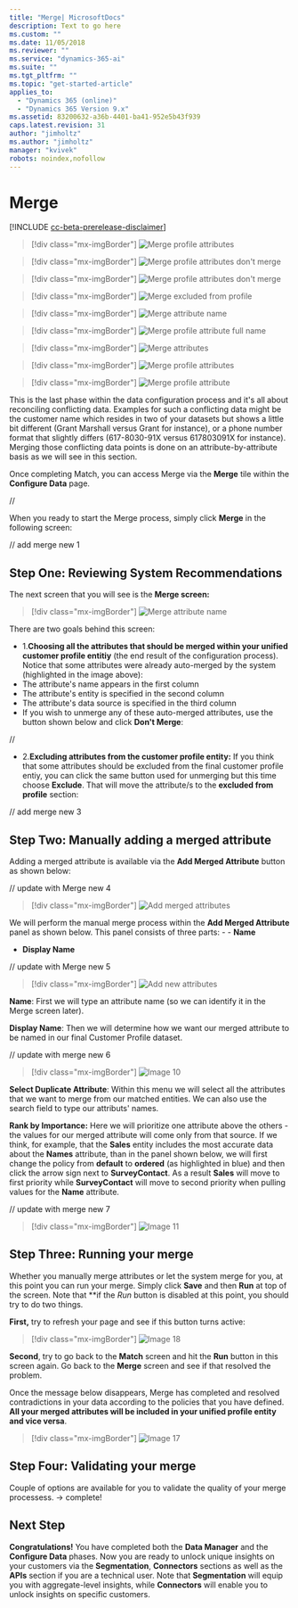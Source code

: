 ```yaml
---
title: "Merge| MicrosoftDocs"
description: Text to go here
ms.custom: ""
ms.date: 11/05/2018
ms.reviewer: ""
ms.service: "dynamics-365-ai"
ms.suite: ""
ms.tgt_pltfrm: ""
ms.topic: "get-started-article"
applies_to: 
  - "Dynamics 365 (online)"
  - "Dynamics 365 Version 9.x"
ms.assetid: 83200632-a36b-4401-ba41-952e5b43f939
caps.latest.revision: 31
author: "jimholtz"
ms.author: "jimholtz"
manager: "kvivek"
robots: noindex,nofollow
---
```

# Merge

[!INCLUDE [cc-beta-prerelease-disclaimer](../includes/cc-beta-prerelease-disclaimer.md)]

> [!div class="mx-imgBorder"] 
> ![](media/configure-data-merge-profile-attributes.png "Merge profile attributes")

> [!div class="mx-imgBorder"] 
> ![](media/configure-data-merge-dont-merge.png "Merge profile attributes don't merge")

> [!div class="mx-imgBorder"] 
> ![](media/configure-data-merge-dont-merge-birthdate.png "Merge profile attributes don't merge")

> [!div class="mx-imgBorder"] 
> ![](media/configure-data-merge-exclude-from-profile.png "Merge excluded from profile")

> [!div class="mx-imgBorder"] 
> ![](media/configure-data-merge-attribute-name2.png "Merge attribute name")

> [!div class="mx-imgBorder"] 
> ![](media/configure-data-merge-profile-attributes-full-name.png "Merge profile attribute full name")

> [!div class="mx-imgBorder"] 
> ![](media/configure-data-merge-attributes2.png "Merge attributes")

> [!div class="mx-imgBorder"] 
> ![](media/configure-data-merge-profile-attributes2.png "Merge profile attributes")

> [!div class="mx-imgBorder"] 
> ![](media/configure-data-merge-profile-attributes-add-merged.png "Merge profile attribute")


This is the last phase within the data configuration process and it's all about reconciling conflicting data. Examples for such a conflicting data might be the customer name which resides in two of your datasets but shows a little bit different (Grant Marshall versus Grant for instance), or a phone number format that slightly differs (617-8030-91X versus 617803091X for instance). Merging those conflicting data points is done on an attribute-by-attribute basis as we will see in this section.

Once completing Match, you can access Merge via the **Merge** tile within the **Configure Data** page.

//

When you ready to start the Merge process, simply click **Merge** in the following screen:

// add merge new 1

## Step One: Reviewing System Recommendations

The next screen that you will see is the **Merge screen:**

> [!div class="mx-imgBorder"] 
> ![](media/configure-data-merge-attribute-name.png "Merge attribute name")

There are two goals behind this screen:
- 1.**Choosing all the attributes that should be merged within your unified customer profile entitiy** (the end result of the configuration process). Notice that some attributes were already auto-merged by the system (highlighted in the image above):
- The attribute's name appears in the first column 
- The attribute's entity is specified in the second column 
- The attribute's data source is specified in the third column 
- If you wish to unmerge any of these auto-merged attributes, use the button shown below and click **Don't Merge**:

//

- 2.**Excluding attributes from the customer profile entity:** If you think that some attributes should be excluded from the final customer profile entiy, you can click the same button used for unmerging but this time choose **Exclude**. That will move the attribute/s to the **excluded from profile** section:

// add merge new 3

## Step Two: Manually adding a merged attribute
Adding a merged attribute is available via the **Add Merged Attribute** button as shown below:

// update with Merge new 4
> [!div class="mx-imgBorder"] 
> ![](media/merge-add-merge-attribute.png "Add merged attributes")

We will perform the manual merge process within the **Add Merged Attribute** panel as shown below. This panel consists of three parts: - - **Name** 
- **Display Name** 


// update with Merge new 5
> [!div class="mx-imgBorder"] 
> ![](media/configure-data-merge-add-new-name.png "Add new attributes")

**Name**: First we will type an attribute name (so we can identify it in the Merge screen later).

**Display Name**: Then we will determine how we want our merged attribute to be named in our final Customer Profile dataset.

// update with merge new 6
> [!div class="mx-imgBorder"] 
> ![](media/configure-data-merge-image10.png "Image 10")

**Select Duplicate Attribute**: Within this menu we will select all the attributes that we want to merge from our matched entities. We can also use the search field to type our attributs' names. 

**Rank by Importance:** Here we will prioritize one attribute above the others - the values for our merged attribute will come only from that source. If we think, for example, that the **Sales** entity includes the most accurate data about the **Names** attribute, than in the panel shown below, we will first change the policy from **default** to **ordered** (as highlighted in blue) and then click the arrow sign next to **SurveyContact**. As a result **Sales** will move to first priority while **SurveyContact** will move to second priority when pulling values for the **Name** attribute.

// update with merge new 7
> [!div class="mx-imgBorder"] 
> ![](media/configure-data-merge-image11.png "Image 11")

## Step Three: Running your merge
Whether you manually merge attributes or let the system merge for you, at this point you can run your merge. Simply click **Save** and then **Run** at top of the screen. Note that **if the *Run* button is disabled at this point, you should try to do two things.

**First,** try to refresh your page and see if this button turns active:

> [!div class="mx-imgBorder"] 
> ![](media/configure-data-merge-image18.png "Image 18")

**Second**, try to go back to the **Match** screen and hit the **Run** button in this screen again. Go back to the **Merge** screen and see if that resolved the problem.

Once the message below disappears, Merge has completed and resolved contradictions in your data according to the policies that you have defined. **All your merged attributes will be included in your unified profile entity and vice versa**.

> [!div class="mx-imgBorder"] 
> ![](media/configure-data-merge-image17.png "Image 17")

## Step Four: Validating your merge
Couple of options are available for you to validate the quality of your merge processess. -> complete!
  
## Next Step
**Congratulations!** You have completed both the **Data Manager** and the **Configure Data** phases. Now you are ready to unlock unique insights on your customers via the **Segmentation**, **Connectors** sections as well as the **APIs** section if you are a technical user. Note that **Segmentation** will equip you with aggregate-level insights, while **Connectors** will enable you to unlock insights on specific customers.
 
